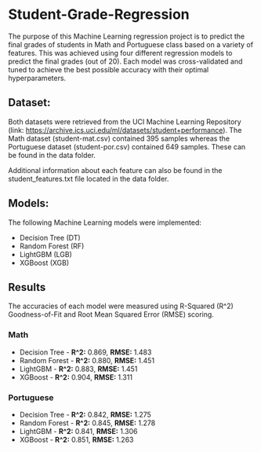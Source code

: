 # Student-Grade-Regression

The purpose of this Machine Learning regression project is to predict the final grades of students in Math and Portuguese class based on a variety of features. This was achieved using four different regression models to predict the final grades (out of 20). Each model was cross-validated and tuned to achieve the best possible accuracy with their optimal hyperparameters.

## Dataset:

Both datasets were retrieved from the UCI Machine Learning Repository (link: https://archive.ics.uci.edu/ml/datasets/student+performance). The Math dataset (student-mat.csv) contained 395 samples whereas the Portuguese dataset (student-por.csv) contained 649 samples. These can be found in the data folder.

Additional information about each feature can also be found in the student_features.txt file located in the data folder.

## Models:

The following Machine Learning models were implemented:

- Decision Tree (DT)
- Random Forest (RF)
- LightGBM (LGB)
- XGBoost (XGB)

## Results

The accuracies of each model were measured using R-Squared (R^2) Goodness-of-Fit and Root Mean Squared Error (RMSE) scoring.

### Math

- Decision Tree - **R^2:** 0.869, **RMSE:** 1.483
- Random Forest - **R^2:** 0.880, **RMSE:**	1.451
- LightGBM - **R^2:** 0.883, **RMSE:**	1.451
- XGBoost - **R^2:** 0.904, **RMSE:**	1.311

### Portuguese

- Decision Tree - **R^2:** 0.842, **RMSE:** 1.275
- Random Forest - **R^2:** 0.845, **RMSE:**	1.278
- LightGBM - **R^2:** 0.841, **RMSE:** 1.306
- XGBoost - **R^2:** 0.851, **RMSE:** 1.263
